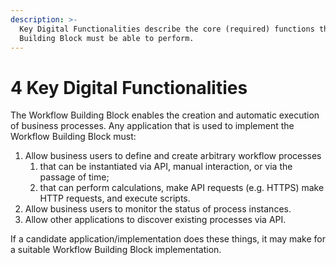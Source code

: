```yaml
---
description: >-
  Key Digital Functionalities describe the core (required) functions that this
  Building Block must be able to perform.
---
```


# 4 Key Digital Functionalities

The Workflow Building Block enables the creation and automatic execution of business processes. Any application that is used to implement the Workflow Building Block must:

1. Allow business users to define and create arbitrary workflow processes
   1. that can be instantiated via API, manual interaction, or via the passage of time;
   2. that can perform calculations, make API requests (e.g. HTTPS) make HTTP requests, and execute scripts.
2. Allow business users to monitor the status of process instances.
3. Allow other applications to discover existing processes via API.

If a candidate application/implementation does these things, it may make for a suitable Workflow Building Block implementation.
